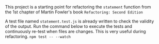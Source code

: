 This project is a starting point for refactoring the `statement` function from the 1st chapter of Martin Fowler's book `Refactoring: Second Edition`

A test file named `statement.test.js` is already written to check the validity of the output. Run the command below to execute the tests and continuously re-test when files are changes. This is very useful during refactoring.
`npm test -- --watch`